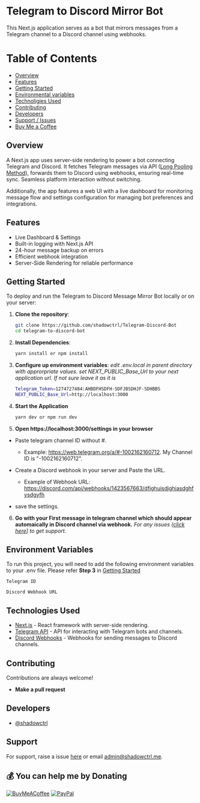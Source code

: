 # Telegram to Discord Mirror Bot

This Next.js application serves as a bot that mirrors messages from a Telegram channel to a Discord channel using webhooks.

# Table of Contents

- [Overview](#overview)
- [Features](#features)
- [Getting Started](#getting-started)
- [Environmental variables](#environment-variables)
- [Technoligies Used](#technologies-used)
- [Contributing](#contributing)
- [Developers](#developers)
- [Support / Issues](#support)
- [Buy Me a Coffee](#-you-can-help-me-by-donating)

## Overview

A Next.js app uses server-side rendering to power a bot connecting Telegram and Discord. It fetches Telegram messages via API ([Long Pooling Method](https://en.wikipedia.org/wiki/Push_technology#Long_polling)), forwards them to Discord using webhooks, ensuring real-time sync. Seamless platform interaction without switching.

Additionally, the app features a web UI with a live dashboard for monitoring message flow and settings configuration for managing bot preferences and integrations.

## Features

- Live Dashboard & Settings
- Built-in logging with Next.js API
- 24-hour message backup on errors
- Efficient webhook integration
- Server-Side Rendering for reliable performance

## Getting Started

To deploy and run the Telegram to Discord Message Mirror Bot locally or on your server:

1. **Clone the repository**:

   ```bash
   git clone https://github.com/shadowctrl/Telegram-Discord-Bot
   cd telegram-to-discord-bot

   ```

2. **Install Dependencies**:

   ```bash
   yarn install or npm install

   ```

3. **Configure up environment variables**:
   _edit .env.local in parent directory with approrpriate values. set NEXT_PUBLIC_Base_Url to your next application url. If not sure leave it as it is_

   ```bash
   Telegram_Token=1274727484:AHBDFHSDFH-SDFJBSDHJF-SDHBBS
   NEXT_PUBLIC_Base_Url=http://localhost:3000

   ```

4. **Start the Application**

   ```bash
   yarn dev or npm run dev

   ```

5. **Open https://localhost:3000/settings in your browser**

- Paste telegram channel ID without #.

  - Example: https://web.telegram.org/a/#-1002162160712. My Channel ID is "-1002162160712".

- Create a Discord webhook in your server and Paste the URL.
  - Example of Webhook URL: https://discord.com/api/webhooks/1423567663/dfjghuisdjghiasdghfysdgyfh
- save the settings.

6. **Go with your First message in telegram channel which should appear automaically in Discord channel via webhook.** _For any issues ([click here](https://github.com/shadowctrl/Telegram-Discord-Bot/issues)] to get support._

## Environment Variables

To run this project, you will need to add the following environment variables to your .env file. Please refer **Step 3** in [Getting Started](#getting-started)

`Telegram ID`

`Discord Webhook URL`

## Technologies Used

- [Next.js](https://nextjs.org/) - React framework with server-side rendering.
- [Telegram API](https://core.telegram.org/bots/api) - API for interacting with Telegram bots and channels.
- [Discord Webhooks](https://discord.com/developers/docs/resources/webhook) - Webhooks for sending messages to Discord channels.

## Contributing

Contributions are always welcome!

- **Make a pull request**

## Developers

- [@shadowctrl](https://www.github.com/shadowctrl)

## Support

For support, raise a issue [here](https://github.com/shadowctrl/Telegram-Discord-Bot/issues) or email admin@shadowctrl.me.

## 💰 You can help me by Donating

[![BuyMeACoffee](https://img.shields.io/badge/Buy%20Me%20a%20Coffee-ffdd00?style=for-the-badge&logo=buy-me-a-coffee&logoColor=black)](https://buymeacoffee.com/shadowctrl) [![PayPal](https://img.shields.io/badge/PayPal-00457C?style=for-the-badge&logo=paypal&logoColor=white)](https://paypal.me/shadowctrl)
